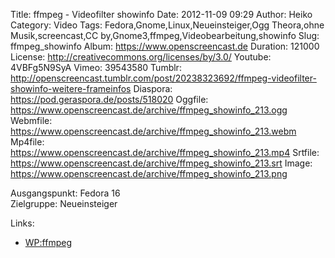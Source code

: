 Title: ffmpeg - Videofilter showinfo
Date: 2012-11-09 09:29
Author: Heiko
Category: Video
Tags: Fedora,Gnome,Linux,Neueinsteiger,Ogg Theora,ohne Musik,screencast,CC by,Gnome3,ffmpeg,Videobearbeitung,showinfo
Slug: ffmpeg_showinfo
Album: https://www.openscreencast.de
Duration: 121000
License: http://creativecommons.org/licenses/by/3.0/
Youtube: 4VBFg5N9SyA
Vimeo: 39543580
Tumblr: http://openscreencast.tumblr.com/post/20238323692/ffmpeg-videofilter-showinfo-weitere-frameinfos
Diaspora: https://pod.geraspora.de/posts/518020
Oggfile: https://www.openscreencast.de/archive/ffmpeg_showinfo_213.ogg
Webmfile: https://www.openscreencast.de/archive/ffmpeg_showinfo_213.webm
Mp4file: https://www.openscreencast.de/archive/ffmpeg_showinfo_213.mp4
Srtfile: https://www.openscreencast.de/archive/ffmpeg_showinfo_213.srt
Image: https://www.openscreencast.de/archive/ffmpeg_showinfo_213.png

Ausgangspunkt: Fedora 16  
Zielgruppe: Neueinsteiger  

Links:

  * [WP:ffmpeg](https://de.wikipedia.org/wiki/Ffmpeg "Link zu WP:ffmpeg")

